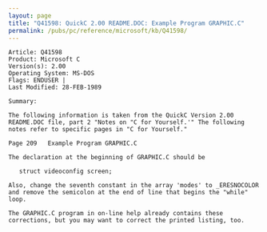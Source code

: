 ```yaml
---
layout: page
title: "Q41598: QuickC 2.00 README.DOC: Example Program GRAPHIC.C"
permalink: /pubs/pc/reference/microsoft/kb/Q41598/
---
```


	Article: Q41598
	Product: Microsoft C
	Version(s): 2.00
	Operating System: MS-DOS
	Flags: ENDUSER |
	Last Modified: 28-FEB-1989
	
	Summary:
	
	The following information is taken from the QuickC Version 2.00
	README.DOC file, part 2 "Notes on "C for Yourself.'" The following
	notes refer to specific pages in "C for Yourself."
	
	Page 209   Example Program GRAPHIC.C
	
	The declaration at the beginning of GRAPHIC.C should be
	
	   struct videoconfig screen;
	
	Also, change the seventh constant in the array 'modes' to _ERESNOCOLOR
	and remove the semicolon at the end of line that begins the "while"
	loop.
	
	The GRAPHIC.C program in on-line help already contains these
	corrections, but you may want to correct the printed listing, too.
